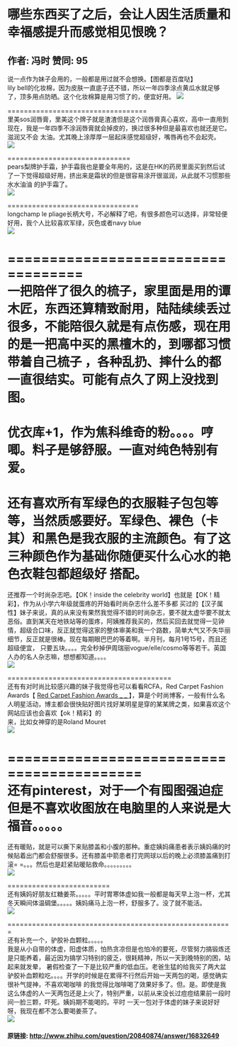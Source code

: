 # 哪些东西买了之后，会让人因生活质量和幸福感提升而感觉相见恨晚？
## 作者: 冯时  赞同: 95
说一点作为妹子会用的，一般都是用过就不会想换。【图都是百度哒】  
lily bell的化妆棉，因为皮肤一直底子还不错，所以一年四季涂点黄瓜水就足够了，顶多用点防晒。这个化妆棉算是用习惯了的，便宜好用。
![](http://pic3.zhimg.com/dfe5fda7d692a55e59243827b6d16935_b.jpg)


==================================  
里美sos润唇膏，里美这个牌子就是渣渣但是这个润唇膏真心喜欢，高中一直用到现在，我是一年四季不涂润唇膏就会掉皮的，换过很多种但是最喜欢也就还是它。滋润又不会
太油。尤其晚上涂厚厚一层起床感觉超级好，嘴唇再也不会起壳。  
![](http://pic3.zhimg.com/3fe748de7fa52b658bb774fe51f140ca_b.jpg)


==============================  
pears梨牌护手霜，护手霜我也是要全年用的，这是在HK的药房里面买到然后试了一下觉得超级好用，挤出来是霜状的但是很容易涂开很滋润，从此就不习惯那些水水油油
的护手霜了。  
![](http://pic3.zhimg.com/e0e3d25af5dca88db8ddfff63ce8ca59_b.jpg)

  
================================  
longchamp le pliage长柄大号，不必解释了吧，有很多颜色可以选择，非常轻便好用，我个人比较喜欢军绿，灰色或者navy blue  
![](http://pic4.zhimg.com/64cd8a8f191119375a3ab3e39f628905_b.jpg)

  
  
===================================  
一把陪伴了很久的梳子，家里面是用的谭木匠，东西还算精致耐用，陆陆续续丢过很多，不能陪很久就是有点伤感，现在用的是一把高中买的黑檀木的，到哪都习惯带着自己梳子
，各种乱扔、摔什么的都一直很结实。可能有点久了网上没找到图。  
===================================  
优衣库+1，作为焦科维奇的粉。。。。哼唧。料子是够舒服。一直对纯色特别有爱。  
=======================================  
还有喜欢所有军绿色的衣服鞋子包包等等，当然质感要好。军绿色、裸色（卡其）和黑色是我衣服的主流颜色。有了这三种颜色作为基础你随便买什么心水的艳色衣鞋包都超级好
搭配。  
======================================  
还推荐一个时尚杂志吧。【OK！inside the celebrity world】也就是【OK！精彩】，作为从小学六年级就蛋疼的开始看时尚杂志什么差不多都
买过的【汉子属性】妹子来说，真的从来没有果然我觉得不错的时尚杂志，要不就太虚华要不就太恶俗。直到某天在地铁站等的蛋疼，阿姨推荐我买的，然后买回去就觉得一见钟
情，超级合口味，反正就觉得这家的整体审美和我一个路数，简单大气又不失华丽细节，反正就是很棒。现在每期眼巴巴的等着啊。半月刊，每月1号15号，而且还超级便宜，
只要五块。。。。完全秒掉伊周瑞丽vogue/elle/cosmo等等若干。英国人办的名人杂志嘛，想想都知道。。。。  
![](http://pic3.zhimg.com/efe07eb358c5fa5382b3a0762a90fba4_b.jpg)

  
========================================  
还有有对时尚比较感兴趣的妹子我觉得也可以看看RCFA，Red Carpet Fashion Awards【 [ Red Carpet Fashion
Awards _ _ ](http://www.redcarpet-fashionawards.com/)
】，算是个时尚博客，一般有什么名人明星活动，博主都会很快贴好图片找好某明星是穿的某某牌之类，如果喜欢这个网站应该也会喜欢【ok！精彩】的  
来，比如女神穿的是Roland Mouret  
![](http://pic1.zhimg.com/083b2d00698e5450f00c60c256866524_b.jpg)

  
==========================================  
还有pinterest，对于一个有囤图强迫症但是不喜欢收图放在电脑里的人来说是大福音。。。。。  
===========================================  
还有暖贴，就是可以撕下来贴膝盖和小腹的那种。重症姨妈痛患者表示姨妈痛的时候贴着出门都会舒服很多。还有膝盖中箭患者打完网球以后的晚上必须膝盖痛到打滚=
=。。。然后也是赶紧贴暖贴救命。。。。。。。。。  
![](http://pic1.zhimg.com/752c37dec434d16df0a155391004b9bc_b.jpg)


=========================  
还有姨妈好朋友红糖姜茶。。。。。平时胃寒体虚如我一般都是每天早上泡一杯，尤其冬天瞬间体温碉堡。。。。。姨妈痛马上泡一杯，舒服多了。没了就不能活。  
![](http://pic1.zhimg.com/c95db762062ba1e627e8d06ebcc80a91_b.jpg)


=======================================================  
还有补充一个，驴胶补血颗粒。。。。。  
我是从小自带的体虚，阳虚体质，怕热贪凉但是也怕冷的要死，尽管努力搞锻炼还是只能养着，最近因为搞学习特别的疲乏，很耗精神，所以一天到晚特别的困，站起来就发晕，
暑假检查了一下是比较严重的低血压。老爸生猛的给我买了两大盆驴胶补血颗粒吃。。。。开学的时候是在累得不行然后开始一天两包的喝，感觉确实很补气提神，不喜欢喝咖啡
的我觉得比咖啡喝了效果好多了。但。是。即使是我这么体虚的人一天两包还是上火了，特别严重，以前从来没长过痘痘结果前一段时间一脸三颗，吓死。姨妈期不能喝的。平时
一天一包对于体虚的妹子来说好好呀，我现在都不怎么要喝姜茶了。  
![](http://pic2.zhimg.com/f285092d1d898d306eaa82adad55e5c8_b.jpg)



#### 原链接: http://www.zhihu.com/question/20840874/answer/16832649